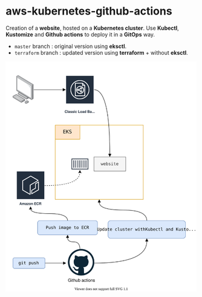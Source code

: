 # aws-kubernetes-github-actions

Creation of a **website**, hosted on a **Kubernetes cluster**. Use **Kubectl**, **Kustomize** and **Github actions** to deploy it in a **GitOps** way. 

- `master` branch : original version using **eksctl**.
- `terraform` branch : updated version using **terraform** + without **eksctl**.

![architecture.svg](architecture.svg)
